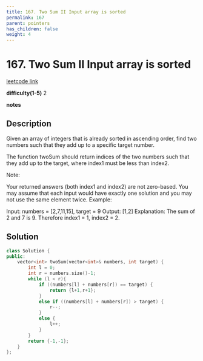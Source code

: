 ```yaml
---
title: 167. Two Sum II Input array is sorted
permalink: 167
parent: pointers
has_children: false
weight: 4
---
```

# 167. Two Sum II Input array is sorted
[leetcode link](https://leetcode.com/problems/two-sum-ii-input-array-is-sorted/)

**difficulty(1-5)** 
2

**notes**   


## Description
Given an array of integers that is already sorted in ascending order, find two numbers such that they add up to a specific target number.

The function twoSum should return indices of the two numbers such that they add up to the target, where index1 must be less than index2.

Note:

Your returned answers (both index1 and index2) are not zero-based.
You may assume that each input would have exactly one solution and you may not use the same element twice.
Example:

Input: numbers = [2,7,11,15], target = 9
Output: [1,2]
Explanation: The sum of 2 and 7 is 9. Therefore index1 = 1, index2 = 2.

## Solution

```c++
class Solution {
public:
    vector<int> twoSum(vector<int>& numbers, int target) {
        int l = 0; 
        int r = numbers.size()-1;
        while (l < r){
            if ((numbers[l] + numbers[r]) == target) {
                return {l+1,r+1};
            }
            else if ((numbers[l] + numbers[r]) > target) {
                r--;
            }
            else {
                l++;
            }
        }
        return {-1,-1};
    }
};
```


